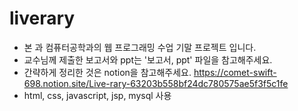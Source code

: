# liverary

- 본 과 컴퓨터공학과의 웹 프로그래밍 수업 기말 프로젝트 입니다.
- 교수님께 제출한 보고서와 ppt는 '보고서, ppt' 파일을 참고해주세요.
- 간략하게 정리한 것은 notion을 참고해주세요.
https://comet-swift-698.notion.site/Live-rary-63203b558bf24dc780575ae5f3f5c1fe
- html, css, javascript, jsp, mysql 사용
